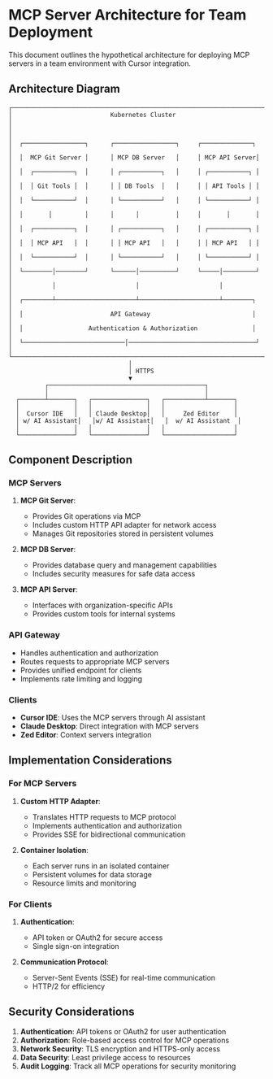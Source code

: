 # MCP Server Architecture for Team Deployment

This document outlines the hypothetical architecture for deploying MCP servers in a team environment with Cursor integration.

## Architecture Diagram

```
┌─────────────────────────────────────────────────────────────────────┐
│                           Kubernetes Cluster                         │
│                                                                     │
│  ┌─────────────────┐      ┌─────────────────┐     ┌──────────────┐  │
│  │  MCP Git Server │      │ MCP DB Server   │     │ MCP API Server│  │
│  │  ┌───────────┐  │      │ ┌───────────┐   │     │ ┌───────────┐ │  │
│  │  │ Git Tools │  │      │ │ DB Tools  │   │     │ │ API Tools │ │  │
│  │  └───────────┘  │      │ └───────────┘   │     │ └───────────┘ │  │
│  │       │         │      │      │          │     │       │       │  │
│  │  ┌───────────┐  │      │ ┌───────────┐   │     │ ┌───────────┐ │  │
│  │  │ MCP API   │  │      │ │ MCP API   │   │     │ │ MCP API   │ │  │
│  │  └───────────┘  │      │ └───────────┘   │     │ └───────────┘ │  │
│  └────────│────────┘      └──────│──────────┘     └─────│─────────┘  │
│           │                      │                      │            │
│  ┌────────┴──────────────────────┴──────────────────────┴────────┐   │
│  │                        API Gateway                            │   │
│  │                  Authentication & Authorization               │   │
│  └────────────────────────────│───────────────────────────────────┘   │
└─────────────────────────────────────────────────────────────────────┘
                                 │                                      
                                 │ HTTPS                               
                                 ▼                                     
          ┌───────────────────────────────────────────┐
          │                                           │
  ┌───────┴───────┐   ┌───────────────┐   ┌───────────┴───────┐
  │               │   │               │   │                   │
  │  Cursor IDE   │   │ Claude Desktop│   │     Zed Editor    │
  │ w/ AI Assistant│   │w/ AI Assistant│   │  w/ AI Assistant  │
  │               │   │               │   │                   │
  └───────────────┘   └───────────────┘   └───────────────────┘
```

## Component Description

### MCP Servers

1. **MCP Git Server**:
   - Provides Git operations via MCP
   - Includes custom HTTP API adapter for network access
   - Manages Git repositories stored in persistent volumes

2. **MCP DB Server**:
   - Provides database query and management capabilities
   - Includes security measures for safe data access

3. **MCP API Server**:
   - Interfaces with organization-specific APIs
   - Provides custom tools for internal systems

### API Gateway

- Handles authentication and authorization
- Routes requests to appropriate MCP servers
- Provides unified endpoint for clients
- Implements rate limiting and logging

### Clients

- **Cursor IDE**: Uses the MCP servers through AI assistant
- **Claude Desktop**: Direct integration with MCP servers
- **Zed Editor**: Context servers integration

## Implementation Considerations

### For MCP Servers

1. **Custom HTTP Adapter**:
   - Translates HTTP requests to MCP protocol
   - Implements authentication and authorization
   - Provides SSE for bidirectional communication

2. **Container Isolation**:
   - Each server runs in an isolated container
   - Persistent volumes for data storage
   - Resource limits and monitoring

### For Clients

1. **Authentication**:
   - API token or OAuth2 for secure access
   - Single sign-on integration

2. **Communication Protocol**:
   - Server-Sent Events (SSE) for real-time communication
   - HTTP/2 for efficiency

## Security Considerations

1. **Authentication**: API tokens or OAuth2 for user authentication
2. **Authorization**: Role-based access control for MCP operations
3. **Network Security**: TLS encryption and HTTPS-only access
4. **Data Security**: Least privilege access to resources
5. **Audit Logging**: Track all MCP operations for security monitoring 